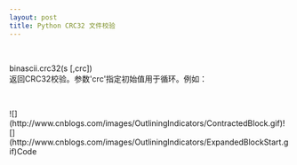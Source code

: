 ```yaml
---
layout: post
title: Python CRC32 文件校验
---
```

&nbsp;

<dt>
<div>
<div>binascii.crc32(s [,crc])</div>
<div>返回CRC32校验。参数'crc'指定初始值用于循环。例如：</div>
</div>
</dt>

&nbsp;

<div class="cnblogs_code">![](http://www.cnblogs.com/images/OutliningIndicators/ContractedBlock.gif)![](http://www.cnblogs.com/images/OutliningIndicators/ExpandedBlockStart.gif)<span id="Code_Closed_Text_172113" class="cnblogs_code_Collapse">Code</span><span id="Code_Open_Text_172113">
<!--

Code highlighting produced by Actipro CodeHighlighter (freeware)
http://www.CodeHighlighter.com/

--><span style="color: #000000;">&gt;&gt;&gt;</span><span style="color: #000000;">&nbsp;</span><span style="color: #0000ff;">import</span><span style="color: #000000;">&nbsp;binascii
</span><span style="color: #000000;">&gt;&gt;&gt;</span><span style="color: #000000;">&nbsp;crc&nbsp;</span><span style="color: #000000;">=</span><span style="color: #000000;">&nbsp;binascii.crc32(</span><span style="color: #800000;">'</span><span style="color: #800000;">spam</span><span style="color: #800000;">'</span><span style="color: #000000;">)
</span><span style="color: #000000;">&gt;&gt;&gt;</span><span style="color: #000000;">&nbsp;binascii.crc32(</span><span style="color: #800000;">'</span><span style="color: #800000;">&nbsp;and&nbsp;eggs</span><span style="color: #800000;">'</span><span style="color: #000000;">,&nbsp;crc)
</span><span style="color: #000000;">739139840</span><span style="color: #000000;">
</span><span style="color: #000000;">&gt;&gt;&gt;</span><span style="color: #000000;">&nbsp;binascii.crc32(</span><span style="color: #800000;">'</span><span style="color: #800000;">spam&nbsp;and&nbsp;eggs</span><span style="color: #800000;">'</span><span style="color: #000000;">)
</span><span style="color: #000000;">739139840</span></span></div>

&nbsp;

&nbsp;

<div class="cnblogs_code">![](http://www.cnblogs.com/images/OutliningIndicators/ContractedBlock.gif)![](http://www.cnblogs.com/images/OutliningIndicators/ExpandedBlockStart.gif)<span class="cnblogs_code_Collapse" id="Code_Closed_Text_172240">Code</span><span id="Code_Open_Text_172240">
<!--

Code highlighting produced by Actipro CodeHighlighter (freeware)
http://www.CodeHighlighter.com/

--><span style="color: #0000ff;">import</span><span style="color: #000000;">&nbsp;binascii&nbsp;

</span><span style="color: #0000ff;">def</span><span style="color: #000000;">&nbsp;getFileCRC(_path):&nbsp;
&nbsp;&nbsp;&nbsp;&nbsp;</span><span style="color: #0000ff;">try</span><span style="color: #000000;">:&nbsp;
&nbsp;&nbsp;&nbsp;&nbsp;&nbsp;&nbsp;&nbsp;&nbsp;blocksize&nbsp;</span><span style="color: #000000;">=</span><span style="color: #000000;">&nbsp;</span><span style="color: #000000;">1024</span><span style="color: #000000;">&nbsp;</span><span style="color: #000000;">*</span><span style="color: #000000;">&nbsp;</span><span style="color: #000000;">64</span><span style="color: #000000;">&nbsp;
&nbsp;&nbsp;&nbsp;&nbsp;&nbsp;&nbsp;&nbsp;&nbsp;f&nbsp;</span><span style="color: #000000;">=</span><span style="color: #000000;">&nbsp;open(_path,</span><span style="color: #800000;">"</span><span style="color: #800000;">rb</span><span style="color: #800000;">"</span><span style="color: #000000;">)&nbsp;
&nbsp;&nbsp;&nbsp;&nbsp;&nbsp;&nbsp;&nbsp;&nbsp;str&nbsp;</span><span style="color: #000000;">=</span><span style="color: #000000;">&nbsp;f.read(blocksize)&nbsp;
&nbsp;&nbsp;&nbsp;&nbsp;&nbsp;&nbsp;&nbsp;&nbsp;crc&nbsp;</span><span style="color: #000000;">=</span><span style="color: #000000;">&nbsp;0&nbsp;
&nbsp;&nbsp;&nbsp;&nbsp;&nbsp;&nbsp;&nbsp;&nbsp;</span><span style="color: #0000ff;">while</span><span style="color: #000000;">(len(str)&nbsp;</span><span style="color: #000000;">!=</span><span style="color: #000000;">&nbsp;0):&nbsp;
&nbsp;&nbsp;&nbsp;&nbsp;&nbsp;&nbsp;&nbsp;&nbsp;&nbsp;&nbsp;&nbsp;&nbsp;crc&nbsp;</span><span style="color: #000000;">=</span><span style="color: #000000;">&nbsp;binascii.crc32(str,&nbsp;crc)&nbsp;
&nbsp;&nbsp;&nbsp;&nbsp;&nbsp;&nbsp;&nbsp;&nbsp;&nbsp;&nbsp;&nbsp;&nbsp;str&nbsp;</span><span style="color: #000000;">=</span><span style="color: #000000;">&nbsp;f.read(blocksize)&nbsp;
&nbsp;&nbsp;&nbsp;&nbsp;&nbsp;&nbsp;&nbsp;&nbsp;f.close()&nbsp;
&nbsp;&nbsp;&nbsp;&nbsp;</span><span style="color: #0000ff;">except</span><span style="color: #000000;">:&nbsp;
&nbsp;&nbsp;&nbsp;&nbsp;&nbsp;&nbsp;&nbsp;&nbsp;</span><span style="color: #0000ff;">print</span><span style="color: #000000;">&nbsp;</span><span style="color: #800000;">'</span><span style="color: #800000;">get&nbsp;file&nbsp;crc&nbsp;error!</span><span style="color: #800000;">'</span><span style="color: #000000;">&nbsp;
&nbsp;&nbsp;&nbsp;&nbsp;&nbsp;&nbsp;&nbsp;&nbsp;</span><span style="color: #0000ff;">return</span><span style="color: #000000;">&nbsp;0&nbsp;
&nbsp;&nbsp;&nbsp;&nbsp;</span><span style="color: #0000ff;">return</span><span style="color: #000000;">&nbsp;crc&nbsp;&nbsp;</span></span></div>

&nbsp;

&nbsp;

<div class="cnblogs_code">![](http://www.cnblogs.com/images/OutliningIndicators/ContractedBlock.gif)![](http://www.cnblogs.com/images/OutliningIndicators/ExpandedBlockStart.gif)<span id="Code_Closed_Text_173006" class="cnblogs_code_Collapse">Code</span><span id="Code_Open_Text_173006">
<!--

Code highlighting produced by Actipro CodeHighlighter (freeware)
http://www.CodeHighlighter.com/

--><span style="color: #000000;">python&nbsp;</span><span style="color: #000000;">2</span><span style="color: #000000;">.X的crc32實作上跟一般的C實作上在整數有號無號的處理上略有不同,&nbsp;所以使用python&nbsp;</span><span style="color: #000000;">2</span><span style="color: #000000;">.X與一般C實作算出的crc32(如sfv)比對時,通常需要特別的方法,

這邊列出一個透過zlib.crc32快速得到所需要結果的方法：

</span><span style="color: #0000ff;">import</span><span style="color: #000000;">&nbsp;zlib

</span><span style="color: #0000ff;">def</span><span style="color: #000000;">&nbsp;crc32(st):
&nbsp;&nbsp;&nbsp;&nbsp;crc&nbsp;</span><span style="color: #000000;">=</span><span style="color: #000000;">&nbsp;zlib.crc32(st)
&nbsp;&nbsp;&nbsp;&nbsp;</span><span style="color: #0000ff;">if</span><span style="color: #000000;">&nbsp;crc&nbsp;</span><span style="color: #000000;">&gt;</span><span style="color: #000000;">&nbsp;0:
&nbsp;&nbsp;&nbsp;&nbsp;&nbsp;&nbsp;</span><span style="color: #0000ff;">return</span><span style="color: #000000;">&nbsp;</span><span style="color: #800000;">"</span><span style="color: #800000;">%x</span><span style="color: #800000;">"</span><span style="color: #000000;">&nbsp;</span><span style="color: #000000;">%</span><span style="color: #000000;">&nbsp;(crc)
&nbsp;&nbsp;&nbsp;&nbsp;</span><span style="color: #0000ff;">else</span><span style="color: #000000;">:
&nbsp;&nbsp;&nbsp;&nbsp;&nbsp;&nbsp;</span><span style="color: #0000ff;">return</span><span style="color: #000000;">&nbsp;</span><span style="color: #800000;">"</span><span style="color: #800000;">%x</span><span style="color: #800000;">"</span><span style="color: #000000;">&nbsp;</span><span style="color: #000000;">%</span><span style="color: #000000;">&nbsp;(</span><span style="color: #000000;">~</span><span style="color: #000000;">crc&nbsp;</span><span style="color: #000000;">^</span><span style="color: #000000;">&nbsp;</span><span style="color: #000000;">0xffffffff</span><span style="color: #000000;">)

ex1&nbsp;</span><span style="color: #000000;">=</span><span style="color: #000000;">&nbsp;</span><span style="color: #800000;">"</span><span style="color: #800000;">12345</span><span style="color: #800000;">"</span><span style="color: #000000;">
ex2&nbsp;</span><span style="color: #000000;">=</span><span style="color: #000000;">&nbsp;</span><span style="color: #800000;">"</span><span style="color: #800000;">1kcaseztsa12345azy</span><span style="color: #800000;">"</span><span style="color: #000000;">

</span><span style="color: #0000ff;">print</span><span style="color: #000000;">&nbsp;</span><span style="color: #800000;">"</span><span style="color: #800000;">%x</span><span style="color: #800000;">"</span><span style="color: #000000;">&nbsp;</span><span style="color: #000000;">%</span><span style="color: #000000;">&nbsp;zlib.crc32(ex1)
</span><span style="color: #0000ff;">print</span><span style="color: #000000;">&nbsp;crc32(ex1)
</span><span style="color: #0000ff;">print</span><span style="color: #000000;">&nbsp;</span><span style="color: #800000;">"</span><span style="color: #800000;">%x</span><span style="color: #800000;">"</span><span style="color: #000000;">&nbsp;</span><span style="color: #000000;">%</span><span style="color: #000000;">&nbsp;zlib.crc32(ex2)
</span><span style="color: #0000ff;">print</span><span style="color: #000000;">&nbsp;crc32(ex2)

或如果你有ctypes的話:
</span><span style="color: #0000ff;">import</span><span style="color: #000000;">&nbsp;zlib
</span><span style="color: #0000ff;">import</span><span style="color: #000000;">&nbsp;ctypes

</span><span style="color: #0000ff;">def</span><span style="color: #000000;">&nbsp;crc32_c(st):
&nbsp;&nbsp;&nbsp;&nbsp;</span><span style="color: #0000ff;">return</span><span style="color: #000000;">&nbsp;</span><span style="color: #800000;">"</span><span style="color: #800000;">%x</span><span style="color: #800000;">"</span><span style="color: #000000;">&nbsp;</span><span style="color: #000000;">%</span><span style="color: #000000;">&nbsp;ctypes.c_uint32(zlib.crc32(st)).value

ex1&nbsp;</span><span style="color: #000000;">=</span><span style="color: #000000;">&nbsp;</span><span style="color: #800000;">"</span><span style="color: #800000;">12345</span><span style="color: #800000;">"</span><span style="color: #000000;">
ex2&nbsp;</span><span style="color: #000000;">=</span><span style="color: #000000;">&nbsp;</span><span style="color: #800000;">"</span><span style="color: #800000;">1kcaseztsa12345azy</span><span style="color: #800000;">"</span><span style="color: #000000;">

</span><span style="color: #0000ff;">print</span><span style="color: #000000;">&nbsp;</span><span style="color: #800000;">"</span><span style="color: #800000;">%x</span><span style="color: #800000;">"</span><span style="color: #000000;">&nbsp;</span><span style="color: #000000;">%</span><span style="color: #000000;">&nbsp;zlib.crc32(ex1)
</span><span style="color: #0000ff;">print</span><span style="color: #000000;">&nbsp;crc32_c(ex1)
</span><span style="color: #0000ff;">print</span><span style="color: #000000;">&nbsp;</span><span style="color: #800000;">"</span><span style="color: #800000;">%x</span><span style="color: #800000;">"</span><span style="color: #000000;">&nbsp;</span><span style="color: #000000;">%</span><span style="color: #000000;">&nbsp;zlib.crc32(ex2)
</span><span style="color: #0000ff;">print</span><span style="color: #000000;">&nbsp;crc32_c(ex2)

註：&nbsp;python&nbsp;</span><span style="color: #000000;">3</span><span style="color: #000000;">.0以上沒有這個問題.</span></span></div>

&nbsp;

&nbsp;

<div class="cnblogs_code">![](http://www.cnblogs.com/images/OutliningIndicators/ContractedBlock.gif)![](http://www.cnblogs.com/images/OutliningIndicators/ExpandedBlockStart.gif)<span class="cnblogs_code_Collapse" id="Code_Closed_Text_173528">Code</span><span id="Code_Open_Text_173528">
<!--

Code highlighting produced by Actipro CodeHighlighter (freeware)
http://www.CodeHighlighter.com/

--><span style="color: #0000ff;">from</span><span style="color: #000000;">&nbsp;ctypes&nbsp;</span><span style="color: #0000ff;">import</span><span style="color: #000000;">&nbsp;</span><span style="color: #000000;">*</span><span style="color: #000000;">&nbsp;
</span><span style="color: #0000ff;">import</span><span style="color: #000000;">&nbsp;binascii&nbsp;

</span><span style="color: #0000ff;">def</span><span style="color: #000000;">&nbsp;getFileCRC(_path):&nbsp;
</span><span style="color: #0000ff;">try</span><span style="color: #000000;">:&nbsp;
blocksize&nbsp;</span><span style="color: #000000;">=</span><span style="color: #000000;">&nbsp;</span><span style="color: #000000;">1024</span><span style="color: #000000;">&nbsp;</span><span style="color: #000000;">*</span><span style="color: #000000;">&nbsp;</span><span style="color: #000000;">64</span><span style="color: #000000;">&nbsp;
f&nbsp;</span><span style="color: #000000;">=</span><span style="color: #000000;">&nbsp;open(_path,</span><span style="color: #800000;">"</span><span style="color: #800000;">rb</span><span style="color: #800000;">"</span><span style="color: #000000;">)&nbsp;
str&nbsp;</span><span style="color: #000000;">=</span><span style="color: #000000;">&nbsp;f.read(blocksize)&nbsp;
crc&nbsp;</span><span style="color: #000000;">=</span><span style="color: #000000;">&nbsp;0&nbsp;
</span><span style="color: #0000ff;">while</span><span style="color: #000000;">(len(str)&nbsp;</span><span style="color: #000000;">!=</span><span style="color: #000000;">&nbsp;0):&nbsp;
crc&nbsp;</span><span style="color: #000000;">=</span><span style="color: #000000;">&nbsp;binascii.crc32(str,&nbsp;crc)&nbsp;
str&nbsp;</span><span style="color: #000000;">=</span><span style="color: #000000;">&nbsp;f.read(blocksize)&nbsp;
f.close()&nbsp;
</span><span style="color: #0000ff;">except</span><span style="color: #000000;">:&nbsp;
klog.error(</span><span style="color: #800000;">"</span><span style="color: #800000;">get&nbsp;file&nbsp;crc&nbsp;error!</span><span style="color: #800000;">"</span><span style="color: #000000;">)&nbsp;
</span><span style="color: #0000ff;">return</span><span style="color: #000000;">&nbsp;0&nbsp;
</span><span style="color: #0000ff;">return</span><span style="color: #000000;">&nbsp;c_uint(crc).value</span></span></div>

&nbsp;

&nbsp;
]]